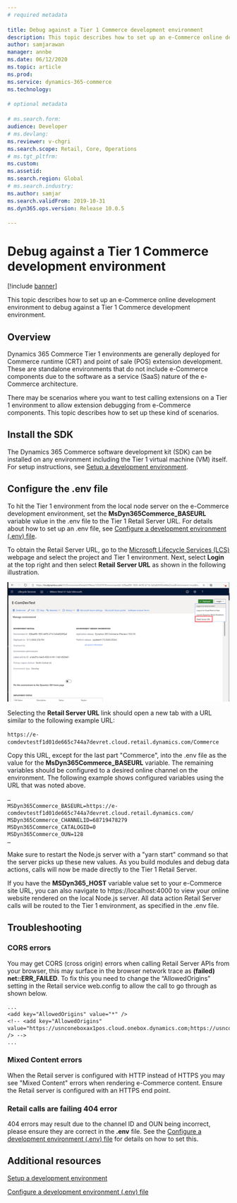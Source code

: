 ```yaml
---
# required metadata

title: Debug against a Tier 1 Commerce development environment
description: This topic describes how to set up an e-Commerce online development environment to debug against a Tier 1 Commerce development environment.
author: samjarawan
manager: annbe
ms.date: 06/12/2020
ms.topic: article
ms.prod: 
ms.service: dynamics-365-commerce
ms.technology: 

# optional metadata

# ms.search.form: 
audience: Developer
# ms.devlang: 
ms.reviewer: v-chgri
ms.search.scope: Retail, Core, Operations
# ms.tgt_pltfrm: 
ms.custom: 
ms.assetid: 
ms.search.region: Global
# ms.search.industry: 
ms.author: samjar
ms.search.validFrom: 2019-10-31
ms.dyn365.ops.version: Release 10.0.5

---
```

# Debug against a Tier 1 Commerce development environment

[!include [banner](../includes/banner.md)]

This topic describes how to set up an e-Commerce online development environment to debug against a Tier 1 Commerce development environment.

## Overview

Dynamics 365 Commerce Tier 1 environments are generally deployed for Commerce runtime (CRT) and point of sale (POS) extension development. These are standalone environments that do not include e-Commerce components due to the software as a service (SaaS) nature of the e-Commerce architecture.

There may be scenarios where you want to test calling extensions on a Tier 1 environment to allow extension debugging from e-Commerce components. This topic describes how to set up these kind of scenarios.

## Install the SDK

The Dynamics 365 Commerce software development kit (SDK) can be installed on any environment including the Tier 1 virtual machine (VM) itself. For setup instructions, see [Setup a development environment](setup-dev-environment.md).

## Configure the .env file

To hit the Tier 1 environment from the local node server on the e-Commerce development environment, set the **MsDyn365Commerce_BASEURL** variable value in the .env file to the Tier 1 Retail Server URL. For details about how to set up an .env file, see [Configure a development environment (.env) file](configure-env-file.md).

To obtain the Retail Server URL, go to the [Microsoft Lifecycle Services (LCS)](https://lcs.dynamics.com/) webpage and select the project and Tier 1 environment. Next, select **Login** at the top right and then select **Retail Server URL** as shown in the following illustration.

![LCS Retail Server URL](media/lcs-retail-server-url.png)

Selecting the **Retail Server URL** link should open a new tab with a URL similar to the following example URL: 

`https://e-comdevtestf1d01de665c744a7devret.cloud.retail.dynamics.com/Commerce`

Copy this URL, except for the last part "Commerce", into the .env file as the value for the **MsDyn365Commerce_BASEURL** variable. The remaining variables should be configured to a desired online channel on the environment. The following example shows configured variables using the URL that was noted above.  

```text
…
MSDyn365Commerce_BASEURL=https://e-comdevtestf1d01de665c744a7devret.cloud.retail.dynamics.com/
MSDyn365Commerce_CHANNELID=68719478279
MSDyn365Commerce_CATALOGID=0
MSDyn365Commerce_OUN=128
…
```
Make sure to restart the Node.js server with a "yarn start" command so that the server picks up these new values. As you build modules and debug data actions, calls will now be made directly to the Tier 1 Retail Server.

If you have the **MSDyn365_HOST** variable value set to your e-Commerce site URL, you can also navigate to https://localhost:4000 to view your online website rendered on the local Node.js server. All data action Retail Server calls will be routed to the Tier 1 environment, as specified in the .env file.

## Troubleshooting

### CORS errors
You may get CORS (cross origin) errors when calling Retail Server APIs from your browser, this may surface in the browser network trace as **(failed) net::ERR_FAILED**. To fix this you need to change the “AllowedOrigins” setting in the Retail service web.config to allow the call to go through as shown below.

```
...
<add key="AllowedOrigins" value="*" />
<!-- <add key="AllowedOrigins" value="https://usnconeboxax1pos.cloud.onebox.dynamics.com;https://usnconeboxax1ecom.cloud.onebox.dynamics.com" /> -->
...
```

### Mixed Content errors
When the Retail server is configured with HTTP instead of HTTPS you may see "Mixed Content" errors when rendering e-Commerce content.  Ensure the Retail server is configured with an HTTPS end point.

### Retail calls are failing 404 error
404 errors may result due to the channel ID and OUN being incorrect, please ensure they are correct in the **.env** file.  See the [Configure a development environment (.env) file](configure-env-file.md) for details on how to set this.


## Additional resources

[Setup a development environment](setup-dev-environment.md)

[Configure a development environment (.env) file](configure-env-file.md)
